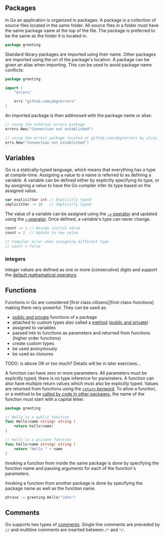 ## Packages

In Go an application is organized in packages. A package is a collection of source files located in the same folder. All source files in a folder must have the same package name at the top of the file. The package is preferred to be the same as the folder it is located in.

```go
package greeting
```

Standard library packages are imported using their name. Other packages are imported using the url of the package's location. A package can be given an alias when importing. This can be used to avoid package name conflicts:

```go
package greeting

import (
	"errors"

	errs "github.com/pkg/errors"
)
```

An imported package is then addressed with the package name or alias:

```go
// using the internal errors package
errors.New("Connection not established")

// using the errors package located at github.com/pkg/errors by alias
errs.New("Connection not established")
```

## Variables

Go is a statically-typed language, which means that everything has a type at compile-time. Assigning a value to a name is referred to as defining a variable. A variable can be defined either by explicitly specifying its type, or by assigning a value to have the Go compiler infer its type based on the assigned value.

```go
var explicitVar int // Explicitly typed
implicitVar := 10   // Implicitly typed
```

The value of a variable can be assigned using the [`:=` operator][assignment] and updated using the [`=` operator][assignment]. Once defined, a variable's type can never change.

```go
count := 1 // Assign initial value
count = 2  // Update to new value

// Compiler error when assigning different type
// count = false
```

### Integers

Integer values are defined as one or more (consecutive) digits and support the [default mathematical operators][operators].

## Functions

Functions in Go are considered [first class citizens][first-class-functions] making them very powerful. They can be used as:
- [public and private][public-vs-private] functions of a package
- attached to custom types also called a [method][methods] ([public and private][public-vs-private])
- assigned to variables
- passed into to functions as parameters and returned from functions (higher order functions)
- create custom types
- be used anonymously
- be used as closures

TODO: is above OK or too much? Details will be in later exercises...

A function can have zero or more parameters. All parameters must be explicitly typed, there is no type inference for parameters. A function can also have multiple return values which must also be explicitly typed. Values are returned from functions using the [`return` keyword][return]. To allow a function, or a method to be [called by code in other packages][public-vs-private], the name of the function must start with a capital letter.

```go
package greeting

// Hello is a public function
func Hello(name string) string {
    return hello(name)
}

// hello is a private function
func hello(name string) string {
    return "Hello " + name
}
```

Invoking a function from inside the same package is done by specifying the function name and passing arguments for each of the function's parameters.

Invoking a function from another package is done by specifying the package name as well as the function name.

```go
phrase := greeting.Hello("John")
```

## Comments

Go supports two types of [comments][comments]. Single line comments are preceded by `//` and multiline comments are inserted between `/*` and `*/`.

[assignment]: https://golang.org/ref/spec#Assignments
[first-class-functinos]: https://golangbot.com/first-class-functions
[methods]: https://golang.org/ref/spec#Method_declarations
[return]: https://golang.org/ref/spec#Return_statements
[operators]: https://golang.org/ref/spec#Operators
[comments]: https://golang.org/ref/spec#Comments
[public-vs-private]: https://golang.org/ref/spec#Exported_identifiers

